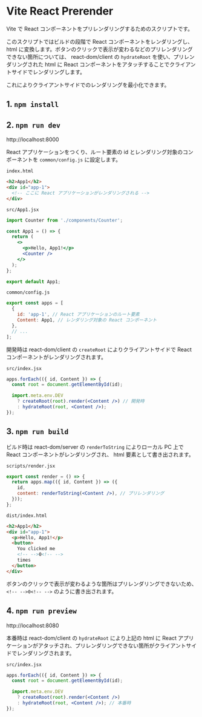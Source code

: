 # Vite React Prerender

Vite で React コンポーネントをプリレンダリングするためのスクリプトです。

このスクリプトではビルドの段階で React コンポーネントをレンダリングし、 html に変換します。ボタンのクリックで表示が変わるなどのプリレンダリングできない箇所については、 react-dom/client の `hydrateRoot` を使い、プリレンダリングされた html に React コンポーネントをアタッチすることでクライアントサイドでレンダリングします。

これによりクライアントサイドでのレンダリングを最小化できます。

## 1. `npm install`

## 2. `npm run dev`

http://localhost:8000

React アプリケーションをつくり、ルート要素の id とレンダリング対象のコンポーネントを `common/config.js` に設定します。

`index.html`

```html
<h2>App1</h2>
<div id="app-1">
  <!-- ここに React アプリケーションがレンダリングされる -->
</div>
```

`src/App1.jsx`

```jsx
import Counter from './components/Counter';

const App1 = () => {
  return (
    <>
      <p>Hello, App1!</p>
      <Counter />
    </>
  );
};

export default App1;
```

`common/config.js`

```js
export const apps = [
  {
    id: 'app-1', // React アプリケーションのルート要素
    Content: App1, // レンダリング対象の React コンポーネント
  },
  // ...
];
```

開発時は react-dom/client の `createRoot` によりクライアントサイドで React コンポーネントがレンダリングされます。

`src/index.jsx`

```jsx
apps.forEach(({ id, Content }) => {
  const root = document.getElementById(id);

  import.meta.env.DEV
    ? createRoot(root).render(<Content />) // 開発時
    : hydrateRoot(root, <Content />);
});
```

## 3. `npm run build`

ビルド時は react-dom/server の `renderToString` によりローカル PC 上で React コンポーネントがレンダリングされ、 html 要素として書き出されます。

`scripts/render.jsx`

```jsx
export const render = () => {
  return apps.map(({ id, Content }) => ({
    id,
    content: renderToString(<Content />), // プリレンダリング
  }));
};
```

`dist/index.html`

```html
<h2>App1</h2>
<div id="app-1">
  <p>Hello, App1!</p>
  <button>
    You clicked me
    <!-- -->0<!-- -->
    times
  </button>
</div>
```

ボタンのクリックで表示が変わるような箇所はプリレンダリングできないため、 `<!-- -->0<!-- -->` のように書き出されます。

## 4. `npm run preview`

http://localhost:8080

本番時は react-dom/client の `hydrateRoot` により上記の html に React アプリケーションがアタッチされ、プリレンダリングできない箇所がクライアントサイドでレンダリングされます。

`src/index.jsx`

```jsx
apps.forEach(({ id, Content }) => {
  const root = document.getElementById(id);

  import.meta.env.DEV
    ? createRoot(root).render(<Content />)
    : hydrateRoot(root, <Content />); // 本番時
});
```
